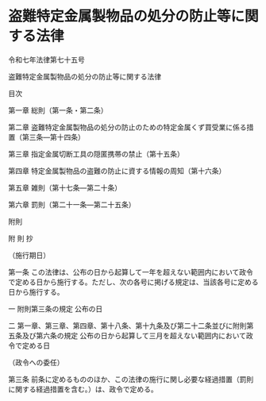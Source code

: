 # 盗難特定金属製物品の処分の防止等に関する法律

令和七年法律第七十五号

盗難特定金属製物品の処分の防止等に関する法律

目次

第一章 総則（第一条・第二条）

第二章 盗難特定金属製物品の処分の防止のための特定金属くず買受業に係る措置（第三条―第十四条）

第三章 指定金属切断工具の隠匿携帯の禁止（第十五条）

第四章 特定金属製物品の盗難の防止に資する情報の周知（第十六条）

第五章 雑則（第十七条―第二十条）

第六章 罰則（第二十一条―第二十五条）

附則

附 則 抄

（施行期日）

第一条 この法律は、公布の日から起算して一年を超えない範囲内において政令で定める日から施行する。ただし、次の各号に掲げる規定は、当該各号に定める日から施行する。

一 附則第三条の規定 公布の日

二 第一章、第三章、第四章、第十八条、第十九条及び第二十二条並びに附則第五条及び第六条の規定 公布の日から起算して三月を超えない範囲内において政令で定める日

（政令への委任）

第三条 前条に定めるもののほか、この法律の施行に関し必要な経過措置（罰則に関する経過措置を含む。）は、政令で定める。
